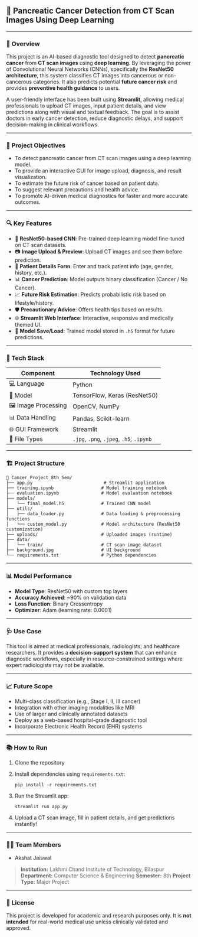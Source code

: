 ## 🧠 **Pancreatic Cancer Detection from CT Scan Images Using Deep Learning**

---

### 📌 **Overview**

This project is an AI-based diagnostic tool designed to detect **pancreatic cancer** from **CT scan images** using **deep learning**. By leveraging the power of Convolutional Neural Networks (CNNs), specifically the **ResNet50 architecture**, this system classifies CT images into cancerous or non-cancerous categories. It also predicts potential **future cancer risk** and provides **preventive health guidance** to users.

A user-friendly interface has been built using **Streamlit**, allowing medical professionals to upload CT images, input patient details, and view predictions along with visual and textual feedback. The goal is to assist doctors in early cancer detection, reduce diagnostic delays, and support decision-making in clinical workflows.

---

### 🎯 **Project Objectives**

* To detect pancreatic cancer from CT scan images using a deep learning model.
* To provide an interactive GUI for image upload, diagnosis, and result visualization.
* To estimate the future risk of cancer based on patient data.
* To suggest relevant precautions and health advice.
* To promote AI-driven medical diagnostics for faster and more accurate outcomes.

---

### 🔍 **Key Features**

* 🧪 **ResNet50-based CNN**: Pre-trained deep learning model fine-tuned on CT scan datasets.
* 📷 **Image Upload & Preview**: Upload CT images and see them before prediction.
* 🧾 **Patient Details Form**: Enter and track patient info (age, gender, history, etc.).
* 📊 **Cancer Prediction**: Model outputs binary classification (Cancer / No Cancer).
* 📈 **Future Risk Estimation**: Predicts probabilistic risk based on lifestyle/history.
* 🛡️ **Precautionary Advice**: Offers health tips based on results.
* 🌐 **Streamlit Web Interface**: Interactive, responsive and medically themed UI.
* 💾 **Model Save/Load**: Trained model stored in `.h5` format for future predictions.

---

### 🧰 **Tech Stack**

| Component            | Technology Used                          |
| -------------------- | ---------------------------------------- |
| 💻 Language          | Python                                   |
| 🤖 Model             | TensorFlow, Keras (ResNet50)             |
| 🖼️ Image Processing | OpenCV, NumPy                            |
| 📊 Data Handling     | Pandas, Scikit-learn                     |
| 🌐 GUI Framework     | Streamlit                                |
| 📁 File Types        | `.jpg`, `.png`, `.jpeg`, `.h5`, `.ipynb` |

---

### 🏗️ **Project Structure**

```
📁 Cancer_Project_8th_Sem/
├── app.py                           # Streamlit application
├── training.ipynb                  # Model training notebook
├── evaluation.ipynb                # Model evaluation notebook
├── models/
│   └── final_model.h5              # Trained CNN model
├── utils/
│   ├── data_loader.py              # Data loading & preprocessing functions
│   └── custom_model.py             # Model architecture (ResNet50 customization)
├── uploads/                        # Uploaded images (runtime)
├── data/
│   └── train/                      # CT scan image dataset
├── background.jpg                  # UI background
└── requirements.txt                # Python dependencies
```

---

### 📊 **Model Performance**

* **Model Type**: ResNet50 with custom top layers
* **Accuracy Achieved**: \~90% on validation data
* **Loss Function**: Binary Crossentropy
* **Optimizer**: Adam (learning rate: 0.0001)

---

### 🩺 **Use Case**

This tool is aimed at medical professionals, radiologists, and healthcare researchers. It provides a **decision-support system** that can enhance diagnostic workflows, especially in resource-constrained settings where expert radiologists may not be available.

---

### 📈 **Future Scope**

* Multi-class classification (e.g., Stage I, II, III cancer)
* Integration with other imaging modalities like MRI
* Use of larger and clinically annotated datasets
* Deploy as a web-based hospital-grade diagnostic tool
* Incorporate Electronic Health Record (EHR) systems

---

### 📚 **How to Run**

1. Clone the repository

2. Install dependencies using `requirements.txt`:

   ```
   pip install -r requirements.txt
   ```

3. Run the Streamlit app:

   ```
   streamlit run app.py
   ```

4. Upload a CT scan image, fill in patient details, and get predictions instantly!

---

### 👨‍💻 **Team Members**

* Akshat Jaiswal

> **Institution:** Lakhmi Chand Institute of Technology, Bilaspur
> **Department:** Computer Science & Engineering
> **Semester:** 8th
> **Project Type:** Major Project

---

### 📜 **License**

This project is developed for academic and research purposes only. It is **not intended** for real-world medical use unless clinically validated and approved.
